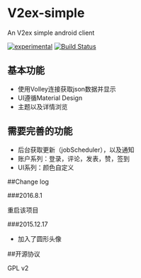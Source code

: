 # V2ex-simple
An V2ex simple android client

[![experimental](http://badges.github.io/stability-badges/dist/experimental.svg)](http://github.com/badges/stability-badges)
[![Build Status](https://travis-ci.org/fan123199/V2ex-simple.svg?branch=master)](https://travis-ci.org/fan123199/V2ex-simple)

## 基本功能

+ 使用Volley连接获取json数据并显示
+ UI遵循Material Design
+ 主题以及详情浏览


## 需要完善的功能

+ 后台获取更新（jobScheduler），以及通知
+ 账户系列：登录，评论，发表，赞，签到
+ UI系列：颜色自定义

##Change log

###2016.8.1

重启该项目

###2015.12.17

- 加入了圆形头像

##开源协议

GPL v2
